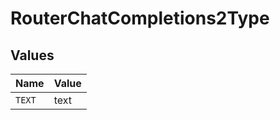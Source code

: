 # RouterChatCompletions2Type


## Values

| Name   | Value  |
| ------ | ------ |
| `TEXT` | text   |